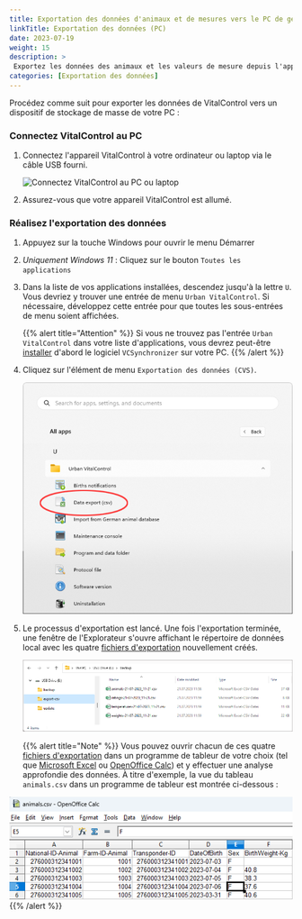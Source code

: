 ```yaml
---
title: Exportation des données d'animaux et de mesures vers le PC de gestion de la ferme
linkTitle: Exportation des données (PC)
date: 2023-07-19
weight: 15
description: >
 Exportez les données des animaux et les valeurs de mesure depuis l'appareil VitalControl vers plusieurs fichiers CVS
categories: [Exportation des données]
---
```

Procédez comme suit pour exporter les données de VitalControl vers un dispositif de stockage de masse de votre PC :

### Connectez VitalControl au PC

1. Connectez l'appareil VitalControl à votre ordinateur ou laptop via le câble USB fourni.

   ![Connectez VitalControl au PC ou laptop](/images/synchronisation/connect-to-pc.svg "Connectez VitalControl au PC")

1. Assurez-vous que votre appareil VitalControl est allumé.

### Réalisez l'exportation des données

1. Appuyez sur la touche Windows pour ouvrir le menu Démarrer

1. *Uniquement Windows 11* : Cliquez sur le bouton `Toutes les applications`

1. Dans la liste de vos applications installées, descendez jusqu'à la lettre `U`. Vous devriez y trouver une entrée de menu `Urban VitalControl`. Si nécessaire, développez cette entrée pour que toutes les sous-entrées de menu soient affichées.

   {{% alert title="Attention" %}}
Si vous ne trouvez pas l'entrée `Urban VitalControl` dans votre liste d'applications, vous devrez peut-être [installer](../vcsynchronizer/installation/) d'abord le logiciel `VCSynchronizer` sur votre PC.
   {{% /alert %}}

1. Cliquez sur l'élément de menu `Exportation des données (CVS)`.

   ![Menu Démarrer Windows, entrée de menu pour Urban VitalControl (VCSynchronizer)](../vcsynchronizer/images/data-export/data-export.png "Menu démarrer Windows, VitalControl")

1. Le processus d'exportation est lancé. Une fois l'exportation terminée, une fenêtre de l'Explorateur s'ouvre affichant le répertoire de données local avec les quatre [fichiers d'exportation](../../data-export/export-files/) nouvellement créés.

   ![Répertoire de données local avec les fichiers d'exportation](../../data-export/images/export-files.png "Fichiers d'exportation, stockés localement")

   {{% alert title="Note" %}}
  Vous pouvez ouvrir chacun de ces quatre [fichiers d'exportation](../../data-export/export-files/) dans un programme de tableur de votre choix (tel que [Microsoft Excel](https://products.office.com/excel) ou [OpenOffice Calc](https://www.openoffice.org/)) et y effectuer une analyse approfondie des données. À titre d'exemple, la vue du tableau `animals.csv` dans un programme de tableur est montrée ci-dessous :

![Tableau des données animales exportées ouvert dans un logiciel de tableur](../../data-export/images/animals.png "Logiciel de tableur avec données animales")
{{% /alert %}}
